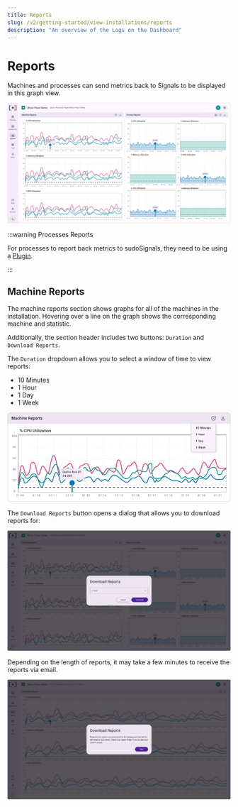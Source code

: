 ```yaml
---
title: Reports
slug: /v2/getting-started/view-installations/reports
description: "An overview of the Logs on the Dashboard"
---
```


# Reports

Machines and processes can send metrics back to Signals to be displayed in this graph view. 

![Installation View 05](/img/view-installation/v2-installation-view-005.png)

:::warning Processes Reports

For processes to report back metrics to sudoSignals, they need to be using a [Plugin](../../plugins).

:::

## Machine Reports

The machine reports section shows graphs for all of the machines in the installation. Hovering over a line on the graph shows the corresponding machine and statistic.

Additionally, the section header includes two buttons: `Duration` and `Download Reports`.

The `Duration` dropdown allows you to select a window of time to view reports:

- 10 Minutes
- 1 Hour
- 1 Day 
- 1 Week

![Installation View 05A](/img/view-installation/v2-installation-view-005A.png)

The `Download Reports` button opens a dialog that allows you to download reports for:

![Installation View 05C](/img/view-installation/v2-installation-view-005C.png)

Depending on the length of reports, it may take a few minutes to receive the reports via email. 

![Installation View 05C](/img/view-installation/v2-installation-view-005AC.png)



